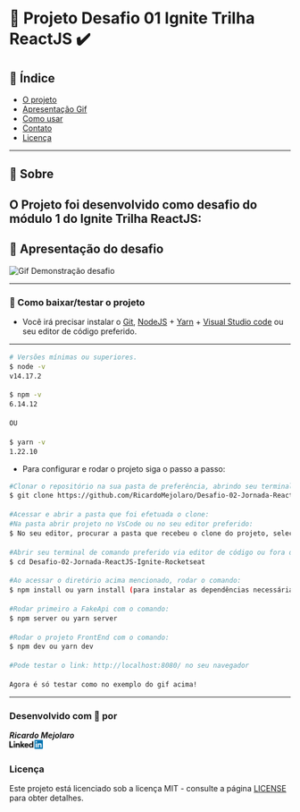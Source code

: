 # 🚀 Projeto Desafio 01 Ignite Trilha ReactJS ✔️ <br>

## 📑️ Índice

- [O projeto](#📝️-Sobre)
- [Apresentação Gif](#🚀️-Apresentação-do-desafio)
- [Como usar](#💾️-Como-baixar/testar-o-projeto)
- [Contato](#-Desenvolvido-com-💙️-por)
- [Licença](#-Licença)

---

## 📝️ Sobre

<h2>
    O Projeto foi desenvolvido como desafio do módulo 1 do Ignite Trilha ReactJS: 
</h2>

## 🚀️ Apresentação do desafio

<img src="public/gif-desafio-2-componentizacao.gif" alt="Gif Demonstração desafio" />
  
---

### 💾️ Como baixar/testar o projeto

- Você irá precisar instalar o [Git](https://git-scm.com/), [NodeJS](https://nodejs.org/pt-br/download/) + [Yarn](https://classic.yarnpkg.com/en/docs/install/) + [Visual Studio code](https://code.visualstudio.com/) ou seu editor de código preferido.

---

```bash
# Versões mínimas ou superiores.
$ node -v
v14.17.2

$ npm -v 
6.14.12

OU

$ yarn -v 
1.22.10

```

- Para configurar e rodar o projeto siga o passo a passo:

```bash
#Clonar o repositório na sua pasta de preferência, abrindo seu terminal de preferência e rodando o comando:
$ git clone https://github.com/RicardoMejolaro/Desafio-02-Jornada-ReactJS-Ignite-Rocketseat.git

#Acessar e abrir a pasta que foi efetuada o clone:
#Na pasta abrir projeto no VsCode ou no seu editor preferido:
$ No seu editor, procurar a pasta que recebeu o clone do projeto, selecionar e abrir.

#Abrir seu terminal de comando preferido via editor de código ou fora do editor, após acessar a pasta (no passo acima), acessar a pasta do projeto onde abrirá a branch master do repositório, com o comando:  
$ cd Desafio-02-Jornada-ReactJS-Ignite-Rocketseat

#Ao acessar o diretório acima mencionado, rodar o comando:
$ npm install ou yarn install (para instalar as dependências necessárias)

#Rodar primeiro a FakeApi com o comando:
$ npm server ou yarn server

#Rodar o projeto FrontEnd com o comando:
$ npm dev ou yarn dev

#Pode testar o link: http://localhost:8080/ no seu navegador

Agora é só testar como no exemplo do gif acima!

```
---

### Desenvolvido com 💙️ por

***Ricardo Mejolaro*** 
<br/> 
<a href="https://www.linkedin.com/in/ricardo-mejolaro/">
<img src="public/linkedin.png">
</a>

### Licença

Este projeto está licenciado sob a licença MIT - consulte a página [LICENSE](https://opensource.org/licenses/MIT) para obter detalhes.

